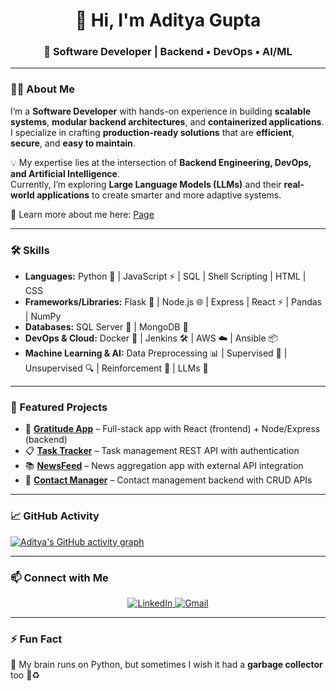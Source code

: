 <h1 align="center">👋 Hi, I'm Aditya Gupta</h1>  

<h3 align="center">
  🚀 Software Developer | Backend • DevOps • AI/ML
</h3>  

---

### 👨‍💻 About Me  
I’m a **Software Developer** with hands-on experience in building **scalable systems**, **modular backend architectures**, and **containerized applications**.  
I specialize in crafting **production-ready solutions** that are **efficient**, **secure**, and **easy to maintain**.  

💡 My expertise lies at the intersection of **Backend Engineering, DevOps, and Artificial Intelligence**.  
Currently, I’m exploring **Large Language Models (LLMs)** and their **real-world applications** to create smarter and more adaptive systems.  

📄 Learn more about me here: [Page](https://aditya-1998k.github.io/Resume/)  

---

### 🛠️ Skills  

- **Languages:** Python 🐍 | JavaScript ⚡ | SQL | Shell Scripting | HTML | CSS  
- **Frameworks/Libraries:** Flask 🚀 | Node.js 🌐 | Express | React ⚡ | Pandas | NumPy  
- **Databases:** SQL Server 📀 | MongoDB 🍃  
- **DevOps & Cloud:** Docker 🐳 | Jenkins 🛠️ | AWS ☁️ | Ansible 📦  
- **Machine Learning & AI:** Data Preprocessing 📊 | Supervised 🤖 | Unsupervised 🔍 | Reinforcement 🎯 | LLMs 🔮  

---

### 📌 Featured Projects  

- 📝 [**Gratitude App**](https://github.com/Aditya-1998k/Gratitude-App) – Full-stack app with React (frontend) + Node/Express (backend)  
- 📋 [**Task Tracker**](https://github.com/Aditya-1998k/Task-Tracker) – Task management REST API with authentication  
- 📚 [**NewsFeed**](https://github.com/Aditya-1998k/NewsFeed) – News aggregation app with external API integration  
- 📇 [**Contact Manager**](https://github.com/Aditya-1998k/Contact-Manager) – Contact management backend with CRUD APIs  

---

### 📈 GitHub Activity  
[![Aditya's GitHub activity graph](https://github-readme-activity-graph.vercel.app/graph?username=Aditya-1998k&theme=github-compact)](https://github.com/ashutosh00710/github-readme-activity-graph)  

---

### 📫 Connect with Me  
<p align="center">
  <a href="https://www.linkedin.com/in/aditya-gupta1998/" target="_blank">
    <img src="https://img.shields.io/badge/LinkedIn-Aditya%20Gupta-blue?logo=linkedin" alt="LinkedIn">
  </a>
  <a href="mailto:aditya98gupta@gmail.com" target="_blank">
    <img src="https://img.shields.io/badge/Gmail-aditya98gupta%40gmail.com-red?logo=gmail" alt="Gmail">
  </a>
</p>  

---

### ⚡ Fun Fact  
🤖 My brain runs on Python, but sometimes I wish it had a **garbage collector** too 🧠♻️  
